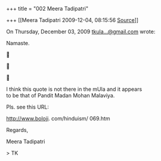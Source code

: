 +++
title = "002 Meera Tadipatri"

+++
[[Meera Tadipatri	2009-12-04, 08:15:56 [Source](https://groups.google.com/g/bvparishat/c/T13gPWzznt4)]]



On Thursday, December 03, 2009 [tkula...@gmail.com]() wrote:

Namaste.







I think this quote is not there in the mUla and it appears  
to be that of Pandit Madan Mohan Malaviya.

Pls. see this URL:

<http://www.boloji>. com/hinduism/ 069.htm

Regards,

Meera Tadipatri

\> TK  

